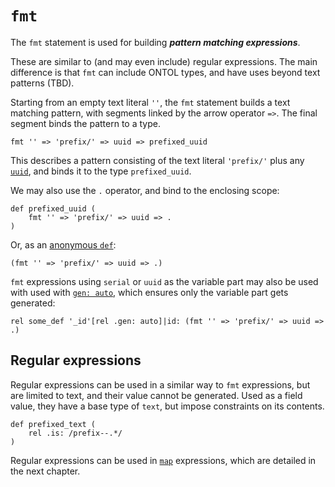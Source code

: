 # `fmt`

The `fmt` statement is used for building ***pattern matching expressions***.

These are similar to (and may even include) regular expressions. The main difference is that `fmt` can include ONTOL types, and have uses beyond text patterns (TBD).

Starting from an empty text literal `''`, the `fmt` statement builds a text matching pattern, with segments linked by the arrow operator `=>`. The final segment binds the pattern to a type.

```ontol
fmt '' => 'prefix/' => uuid => prefixed_uuid
```

This describes a pattern consisting of the text literal `'prefix/'` plus any [`uuid`](primitives.md#uuid), and binds it to the type `prefixed_uuid`.

We may also use the `.` operator, and bind to the enclosing scope:

```ontol
def prefixed_uuid (
    fmt '' => 'prefix/' => uuid => .
)
```

Or, as an [anonymous `def`](def.md#anonymous-defs):

```ontol
(fmt '' => 'prefix/' => uuid => .)
```

`fmt` expressions using `serial` or `uuid` as the variable part may also be used with used with [`gen: auto`](generator_types.md#auto), which ensures only the variable part gets generated:

```ontol
rel some_def '_id'[rel .gen: auto]|id: (fmt '' => 'prefix/' => uuid => .)
```


## Regular expressions

Regular expressions can be used in a similar way to `fmt` expressions, but are limited to text, and their value cannot be generated. Used as a field value, they have a base type of `text`, but impose constraints on its contents.

```ontol
def prefixed_text (
    rel .is: /prefix--.*/
)
```

Regular expressions can be used in [`map`](map.md) expressions, which are detailed in the next chapter.
